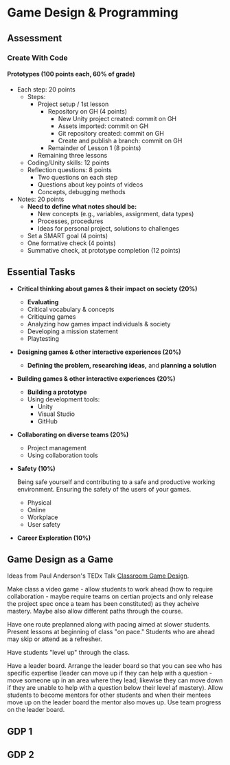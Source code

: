 # Game Design & Programming

## Assessment

### Create With Code

#### Prototypes (100 points each, 60% of grade)

* Each step: 20 points
  - Steps:
    - Project setup / 1st lesson
      - Repository on GH (4 points)
        - New Unity project created: commit on GH
        - Assets imported: commit on GH
        - Git repository created: commit on GH
        - Create and publish a branch: commit on GH
      - Remainder of Lesson 1 (8 points)
    - Remaining three lessons
  - Coding/Unity skills: 12 points
  - Reflection questions: 8 points
    - Two questions on each step
    - Questions about key points of videos
    - Concepts, debugging methods
* Notes: 20 points
  - **Need to define what notes should be:**
    - New concepts (e.g., variables, assignment, data types)
    - Processes, procedures
    - Ideas for personal project, solutions to challenges
  - Set a SMART goal (4 points)
  - One formative check (4 points)
  - Summative check, at prototype completion (12 points)

## Essential Tasks

* **Critical thinking about games & their impact on society (20%)**
  - **Evaluating**
  - Critical vocabulary & concepts
  - Critiquing games
  - Analyzing how games impact individuals & society
  - Developing a mission statement
  - Playtesting
* **Designing games & other interactive experiences (20%)**
  - **Defining the problem, researching ideas,** and **planning a solution**
* **Building games & other interactive experiences (20%)**
  - **Building a prototype**
  - Using development tools:
    - Unity
    - Visual Studio
    - GitHub
* **Collaborating on diverse teams (20%)**
  - Project management
  - Using collaboration tools
* **Safety (10%)**

   Being safe yourself and contributing to a safe and productive working environment. Ensuring the safety of the users of your games.
  - Physical
  - Online
  - Workplace
  - User safety
* **Career Exploration (10%)**

## Game Design as a Game

Ideas from Paul Anderson's TEDx Talk [Classroom Game Design](https://www.youtube.com/watch?v=4qlYGX0H6Ec).

Make class a video game - allow students to work ahead (how to require collaboration - maybe require teams on certian projects and only release the project spec once a team has been constituted) as they acheive mastery. Maybe also allow different paths through the course.

Have one route preplanned along with pacing aimed at slower students. Present lessons at beginning of class "on pace." Students who are ahead may skip or attend as a refresher.

Have students "level up" through the class.

Have a leader board. Arrange the leader board so that you can see who has specific expertise (leader can move up if they can help with a question - move someone up in an area where they lead; likewise they can move down if they are unable to help with a question below their level af mastery). Allow students to become mentors for other students and when their mentees move up on the leader board the mentor also moves up. Use team progress on the leader board.

## GDP 1

## GDP 2
